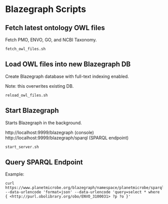 # Blazegraph Scripts

## Fetch latest ontology OWL files
Fetch PMO, ENVO, GO, and NCBI Taxonomy.
 
```
fetch_owl_files.sh
```

## Load OWL files into new Blazegraph DB 
Create Blazegraph database with full-text indexing enabled. 

Note: this overwrites existing DB.

```
reload_owl_files.sh
```

## Start Blazegraph
Starts Blazegraph in the background.

http://localhost:9999/blazegraph (console)
http://localhost:9999/blazegraph/sparql (SPARQL endpoint)
```
start_server.sh
```

## Query SPARQL Endpoint
Example:
```
curl https://www.planetmicrobe.org/blazegraph/namespace/planetmicrobe/sparql --data-urlencode 'format=json' --data-urlencode 'query=select * where { <http://purl.obolibrary.org/obo/ENVO_3100031> ?p ?o }'
```